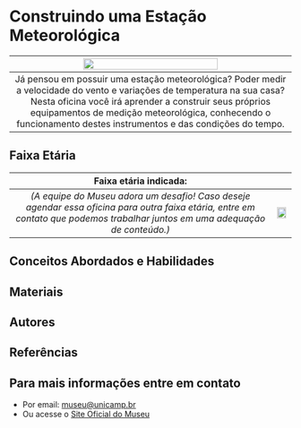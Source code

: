 # Construindo uma Estação Meteorológica

|<img src="eco.png" width="70%" height="70%"> |
|:-------------:|
| Já pensou em possuir uma estação meteorológica? Poder medir a velocidade do vento e variações de temperatura na sua casa? Nesta oficina você irá aprender a construir seus próprios equipamentos de medição meteorológica, conhecendo o funcionamento destes instrumentos e das condições do tempo.|
 

## Faixa Etária

|Faixa etária indicada: ||
|:-------------:|:-------------:|
|*(A equipe do Museu adora um desafio! Caso deseje agendar essa oficina para outra faixa etária, entre em contato que podemos trabalhar juntos em uma adequação de conteúdo.)*|<img src="ecoesfera_b.jpeg" width="90%" height="90%"> |

## Conceitos Abordados e Habilidades

## Materiais

## Autores

## Referências

## Para mais informações entre em contato

* Por email: museu@unicamp.br
* Ou acesse o [Site Oficial do Museu](https://www.mc.unicamp.br/visite)

